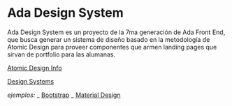 # Ada Design System

Ada Design System es un proyecto de la 7ma generación de Ada Front End, que busca generar un sistema de diseño basado en la metodología de Atomic Design para proveer componentes que armen landing pages que sirvan de portfolio para las alumanas.

[Atomic Design Info](http://bradfrost.com/blog/post/atomic-web-design/)

[Design Systems](https://uxdesign.cc/everything-you-need-to-know-about-design-systems-54b109851969)

_ejemplos:_
_ [Bootstrap](https://getbootstrap.com/)
_ [Material Design](https://material.io/develop/web/)
